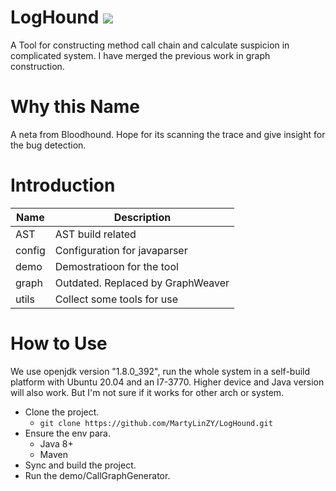 # LogHound ![](https://img.shields.io/badge/License-MIT-blue)

A Tool for constructing method call chain and calculate suspicion in complicated system.
I have merged the previous work in graph construction.

# Why this Name
A neta from Bloodhound. Hope for its scanning the trace and give insight for the bug detection.

# Introduction

| Name   | Description                       |
|--------|-----------------------------------|
| AST    | AST build related                 |
| config | Configuration for javaparser      |
| demo   | Demostratioon for the tool        |
| graph  | Outdated. Replaced by GraphWeaver |
| utils  | Collect some tools for use        |

# How to Use

We use openjdk version "1.8.0_392", run the whole system in a self-build platform with Ubuntu 20.04 and an I7-3770.
Higher device and Java version will also work. But I'm not sure if it works for other arch or system.
- Clone the project.
    - `git clone https://github.com/MartyLinZY/LogHound.git`
- Ensure the env para.
    - Java 8+
    - Maven
- Sync and build the project.
- Run the demo/CallGraphGenerator.